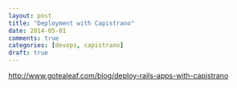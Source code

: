 ```yaml
---
layout: post
title: "Deployment with Capistrano"
date: 2014-05-01
comments: true
categories: [devops, capistrano]
draft: true
---
```


http://www.gotealeaf.com/blog/deploy-rails-apps-with-capistrano
